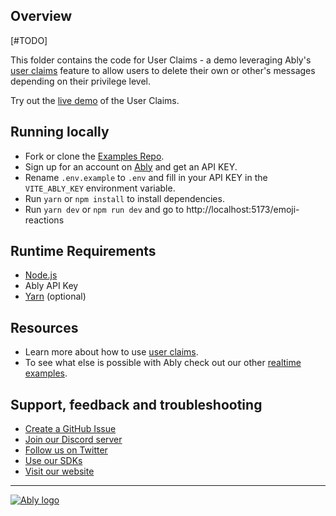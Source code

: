 ## Overview

[#TODO]

This folder contains the code for User Claims - a demo leveraging Ably's [user claims](https://ably.com/docs/api/realtime-sdk/authentication#ably-jwt) feature to allow users to delete their own or other's messages depending on their privilege level.

Try out the [live demo](https://examples.ably.dev/user-claims) of the User Claims.

## Running locally

- Fork or clone the [Examples Repo](https://github.com/ably-labs/realtime-examples).
- Sign up for an account on [Ably](https://ably.com/sign-up?utm_source=ably-labs&utm_medium=github&utm_campaign=user-claims) and get an API KEY.
- Rename `.env.example` to `.env` and fill in your API KEY in the `VITE_ABLY_KEY` environment variable.
- Run `yarn` or `npm install` to install dependencies.
- Run `yarn dev` or `npm run dev` and go to http://localhost:5173/emoji-reactions

## Runtime Requirements

- [Node.js](https://nodejs.org/en/)
- Ably API Key
- [Yarn](https://yarnpkg.com/) (optional)

## Resources

- Learn more about how to use [user claims](https://ably.com/examples/user-claims?utm_source=ably-labs&utm_medium=github&utm_campaign=user-claims).
- To see what else is possible with Ably check out our other [realtime examples](https://ably.com/examples?utm_source=ably-labs&utm_medium=github&utm_campaign=user-claims).

## Support, feedback and troubleshooting

- [Create a GitHub Issue](https://github.com/ably-labs/realtime-examples/issues)
- [Join our Discord server](https://discord.gg/q89gDHZcBK)
- [Follow us on Twitter](https://twitter.com/ablyrealtime)
- [Use our SDKs](https://github.com/ably/)
- [Visit our website](https://ably.com?utm_source=ably-labs&utm_medium=github&utm_campaign=user-claims)

---

[![Ably logo](https://static.ably.dev/badge-black.svg?serverless-websockets-quest)](https://ably.com?utm_source=ably-labs&utm_medium=github&utm_campaign=user-claims)
